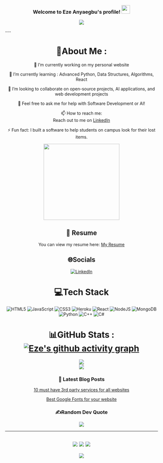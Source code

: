 <h3 align="center">
  Welcome to Eze Anyaegbu's profile!
  <img src="https://media.giphy.com/media/hvRJCLFzcasrR4ia7z/giphy.gif" width="28">
</h3>
<p align="center">
  <a href="https://github.com/dyno-star"><img src="https://readme-typing-svg.herokuapp.com?color=%2336BCF7&center=true&vCenter=true&lines=Hi+%2C+welcome+to+my+Github+page;I+am+Eze+Anyaegbu;I+am+a+College+Student;Web+Dev;Sofware+Engineer;"></a>
</p>
---
<div align="center">
  
# 💫About Me : 
🔭 I’m currently working on my personal website
  
🌱 I’m currently learning : Advanced Python, Data Structures, Algorithms, React

👯 I’m looking to collaborate on open-source projects, AI applications, and web development projects

💬 Feel free to ask me for help with Software Development or AI!

📫 How to reach me:  
Reach out to me on [LinkedIn](https://www.linkedin.com/in/ezeanyaegbu)

⚡ Fun fact: I built a software to help students on campus look for their lost items.

<p align="center">
 <picture> <img src="https://github.com/7oSkaaa/7oSkaaa/blob/main/Images/Right_Side.gif?raw=true" width = 250px></picture>
</p>

## 📄 Resume
You can view my resume here: [My Resume](https://drive.google.com/file/d/10w1SwQcXwJtwYw8oN4z5VF4QfKvob_KF/view?usp=sharing)

## 🌐Socials
[![LinkedIn](https://img.shields.io/badge/LinkedIn-0077B5?logo=linkedin&logoColor=white)](https://www.linkedin.com/in/ezeanyaegbu)

# 💻Tech Stack
![HTML5](https://img.shields.io/badge/html5-%23E34F26.svg?style=for-the-badge&logo=html5&logoColor=white) 
![JavaScript](https://img.shields.io/badge/javascript-%23323330.svg?style=for-the-badge&logo=javascript&logoColor=%23F7DF1E) 
![CSS3](https://img.shields.io/badge/css3-%231572B6.svg?style=for-the-badge&logo=css3&logoColor=white) 
![Heroku](https://img.shields.io/badge/heroku-%23430098.svg?style=for-the-badge&logo=heroku&logoColor=white) 
![React](https://img.shields.io/badge/react-%2361DAFB.svg?style=for-the-badge&logo=react&logoColor=white) 
![NodeJS](https://img.shields.io/badge/node.js-6DA55F?style=for-the-badge&logo=node.js&logoColor=white) 
![MongoDB](https://img.shields.io/badge/MongoDB-%234ea94b.svg?style=for-the-badge&logo=mongodb&logoColor=white) 
![Python](https://img.shields.io/badge/python-%233776AB.svg?style=for-the-badge&logo=python&logoColor=white)
![C++](https://img.shields.io/badge/C%2B%2B-%2300599C.svg?style=for-the-badge&logo=c%2B%2B&logoColor=white)
![C#](https://img.shields.io/badge/C%23-%23239120.svg?style=for-the-badge&logo=c-sharp&logoColor=white)

# 📊GitHub Stats :[![Eze's github activity graph](https://github-readme-activity-graph.vercel.app/graph?username=dyno-star&theme=dracula)](https://github.com/dyno-star/github-readme-activity-graph)
![](https://github-readme-streak-stats.herokuapp.com/?user=dyno-star&theme=radical&hide_border=false)<br/>
![](https://github-readme-stats.vercel.app/api/top-langs/?username=dyno-star&theme=radical&hide_border=false&include_all_commits=false&count_private=false&layout=compact)

### 📕 Latest Blog Posts

<!-- BLOG-POST-LIST:START -->
 [10 must have 3rd party services for all websites](https://dev.to/[YourUsername]/10-must-have-3rd-party-services-for-all-websites-584m)
  
 [Best Google Fonts for your website](https://dev.to/[YourUsername]/best-google-fonts-for-your-website-3e5k)
<!-- BLOG-POST-LIST:END -->

### ✍️Random Dev Quote
![](https://quotes-github-readme.vercel.app/api?type=horizontal&theme=merko)

---
![](https://forthebadge.com/images/badges/powered-by-black-magic.svg)
![](http://ForTheBadge.com/images/badges/built-by-developers.svg)
![](https://forthebadge.com/images/badges/uses-brains.svg)
---
![](https://komarev.com/ghpvc/?username=dyno-star&label=Visitors+Count&color=brightgreen)
</div>
